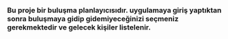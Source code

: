 <h3>Bu proje bir buluşma planlayıcısıdır. uygulamaya giriş yaptıktan sonra buluşmaya gidip gidemiyeceğinizi seçmeniz gerekmektedir ve gelecek kişiler listelenir.</h3>
